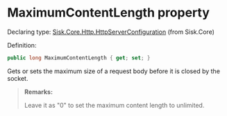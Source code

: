 <!--

Copyrights 2023 Sisk Framework - CypherPotato
Published under MIT license

!!! DO NOT EDIT THIS FILE !!!
This file was generated by a tool in the Sisk package. To edit the information in this documentation,
edit the XML documentation present in the Sisk source code.

-->


# MaximumContentLength property

Declaring type: [Sisk.Core.Http.HttpServerConfiguration](/read?q=/contents/spec/Sisk.Core.Http.HttpServerConfiguration.md) (from Sisk.Core)


Definition:

```cs
public long MaximumContentLength { get; set; }
```

Gets or sets the maximum size of a request body before it is closed by the socket.

> **Remarks:**
>
> Leave it as "0" to set the maximum content length to unlimited.
